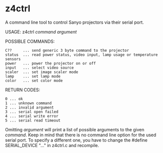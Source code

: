 z4ctrl
======

A command line tool to control Sanyo projectors via their serial port.

USAGE: z4ctrl *command* *argument*

POSSIBLE COMMANDS:

	C??     ... send generic 3 byte command to the projector
	status  ... read power status, video input, lamp usage or temperature sensors
	power   ... power the projector on or off
	input   ... select video source
	scaler  ... set image scaler mode
	lamp    ... set lamp mode
	color   ... set color mode

RETURN CODES:

	0 ... ok
	1 ... unknown command
	2 ... invalid argument
	3 ... serial open failed
	4 ... serial write error
	5 ... serial read timeout

Omitting *argument* will print a list of possible arguments to the given
*command*. Keep in mind that there is no command line option for the used
serial port. To specify a different one, you have to change the #define
SERIAL_DEVICE "..." in z4ctrl.c and recompile.

